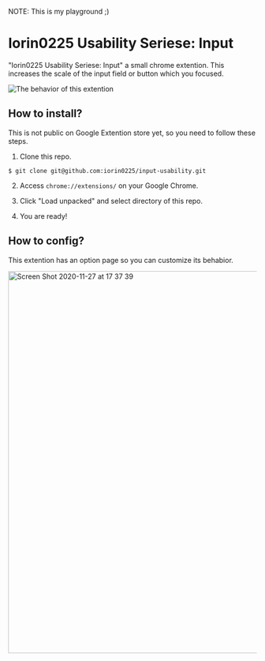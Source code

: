 NOTE: This is my playground ;)

# Iorin0225 Usability Seriese: Input

"Iorin0225 Usability Seriese: Input" a small chrome extention.
This increases the scale of the input field or button which you focused.

![The behavior of this extention](https://user-images.githubusercontent.com/4048836/100428332-21e9bb80-30d7-11eb-8f32-6cc1efafb740.gif)

## How to install?

This is not public on Google Extention store yet, so you need to follow these steps.

1. Clone this repo.

```
$ git clone git@github.com:iorin0225/input-usability.git
```

2. Access `chrome://extensions/` on your Google Chrome.

3. Click "Load unpacked" and select directory of this repo.

4. You are ready!

## How to config?

This extention has an option page so you can customize its behabior.

<img width="774" alt="Screen Shot 2020-11-27 at 17 37 39" src="https://user-images.githubusercontent.com/4048836/100428412-447bd480-30d7-11eb-8d07-47f639d4150f.png">
